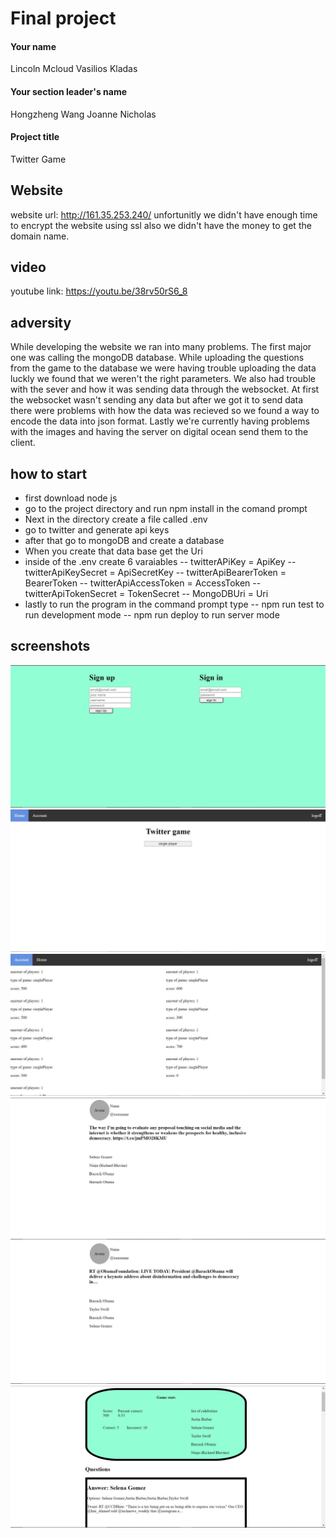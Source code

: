 # Final project

#### Your name

Lincoln Mcloud
Vasilios Kladas

#### Your section leader's name

Hongzheng Wang
Joanne Nicholas

#### Project title

Twitter Game

## Website
website url: http://161.35.253.240/
unfortunitly we didn't have enough time to encrypt the website using ssl also we didn't have the money to get the domain name.

## video
youtube link: https://youtu.be/38rv50rS6_8


## adversity
While developing the website we ran into many problems. The first major one was calling the mongoDB database. While uploading the questions from the game to the database we were having trouble uploading the data luckly we found that we weren't the right parameters. We also had trouble with the sever and how it was sending data through the websocket. At first the websocket wasn't sending any data but after we got it to send data there were problems with how the data was recieved so we found a way to encode the data into json format. Lastly we're currently having problems with the images and having the server on digital ocean send them to the client.

## how to start
- first download node js 
- go to the project directory and run npm install in the comand prompt
- Next in the directory create a file called .env
- go to twitter and generate api keys
- after that go to mongoDB and create a database
- When you create that data base get the Uri
- inside of the .env create 6 varaiables
-- twitterAPiKey = ApiKey
-- twitterApiKeySecret = ApiSecretKey
-- twitterApiBearerToken = BearerToken
-- twitterApiAccessToken = AccessToken
-- twitterApiTokenSecret = TokenSecret
-- MongoDBUri = Uri
- lastly to run the program in the command prompt type 
-- npm run test to run development mode
-- npm run deploy to run server mode

## screenshots
![login signup](/Screenshots/screenshot1.JPG "login Signup screen")
![homePage](/Screenshots/screenshot2.JPG "Homepage screen")
![accountPage](/Screenshots/screenshot3.JPG "account screen")
![question1](/Screenshots/screenshot4.JPG "question1 screen")
![question2](/Screenshots/screenshot5.JPG "question2 screen")
![gameStats](/Screenshots/screenshot6.JPG "gameStats screen")